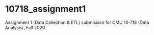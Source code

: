 # 10718_assignment1
Assignment 1 (Data Collection &amp; ETL) submission for CMU 10-718 (Data Analysis), Fall 2020
